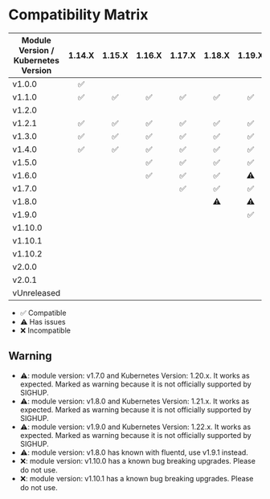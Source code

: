 # Compatibility Matrix

| Module Version / Kubernetes Version | 1.14.X             | 1.15.X             | 1.16.X             | 1.17.X             | 1.18.X             | 1.19.X             | 1.20.X             | 1.21.X             | 1.22.X             | 1.23.X             | 1.23.X             |
|-------------------------------------|:------------------:|:------------------:|:------------------:|:------------------:|:------------------:|:------------------:|:------------------:|:------------------:|:------------------:|--------------------|--------------------|
| v1.0.0                              | :white_check_mark: |                    |                    |                    |                    |                    |                    |                    |                    |                    |                    |
| v1.1.0                              | :white_check_mark: | :white_check_mark: | :white_check_mark: | :white_check_mark: | :white_check_mark: | :white_check_mark: |                    |                    |                    |                    |                    |
| v1.2.0                              |                    |                    |                    |                    |                    |                    |                    |                    |                    |                    |                    |
| v1.2.1                              | :white_check_mark: | :white_check_mark: | :white_check_mark: | :white_check_mark: | :white_check_mark: | :white_check_mark: |                    |                    |                    |                    |                    |
| v1.3.0                              | :white_check_mark: | :white_check_mark: | :white_check_mark: | :white_check_mark: | :white_check_mark: | :white_check_mark: |                    |                    |                    |                    |                    |
| v1.4.0                              | :white_check_mark: | :white_check_mark: | :white_check_mark: | :white_check_mark: | :white_check_mark: | :white_check_mark: |                    |                    |                    |                    |                    |
| v1.5.0                              |                    |                    | :white_check_mark: | :white_check_mark: | :white_check_mark: | :white_check_mark: |                    |                    |                    |                    |                    |
| v1.6.0                              |                    |                    | :white_check_mark: | :white_check_mark: | :white_check_mark: | :warning:          |                    |                    |                    |                    |                    |
| v1.7.0                              |                    |                    |                    | :white_check_mark: | :white_check_mark: | :white_check_mark: | :warning:          |                    |                    |                    |                    |
| v1.8.0                              |                    |                    |                    |                    | :warning:          | :warning:          | :warning:          | :warning:          |                    |                    |                    |
| v1.9.0                              |                    |                    |                    |                    |                    | :white_check_mark: | :white_check_mark: | :white_check_mark: | :warning:          |                    |                    |
| v1.10.0                             |                    |                    |                    |                    |                    |                    | :x:                | :x:                | :x:                | :x:                |                    |
| v1.10.1                             |                    |                    |                    |                    |                    |                    | :x:                | :x:                | :x:                | :x:                |                    |
| v1.10.2                             |                    |                    |                    |                    |                    |                    | :white_check_mark: | :white_check_mark: | :white_check_mark: | :warning:          |                    |
| v2.0.0                              |                    |                    |                    |                    |                    |                    | :warning:          | :warning:          | :warning:          | :warning:          |                    |
| v2.0.1                              |                    |                    |                    |                    |                    |                    | :white_check_mark: | :white_check_mark: | :white_check_mark: | :warning:          |                    |
| vUnreleased                         |                    |                    |                    |                    |                    |                    |                    | :white_check_mark: | :white_check_mark: | :white_check_mark: |                    |


- :white_check_mark: Compatible
- :warning: Has issues
- :x: Incompatible

## Warning

- ⚠️: module version: v1.7.0 and Kubernetes Version: 1.20.x. It works as expected. Marked as warning because it is not officially supported by SIGHUP.
- ⚠️: module version: v1.8.0 and Kubernetes Version: 1.21.x. It works as expected. Marked as warning because it is not officially supported by SIGHUP.
- ⚠️: module version: v1.9.0 and Kubernetes Version: 1.22.x. It works as expected. Marked as warning because it is not officially supported by SIGHUP.
- ⚠️: module version: v1.8.0 has known with fluentd, use v1.9.1 instead.
- :x:: module version: v1.10.0 has a known bug breaking upgrades. Please do not use.
- :x:: module version: v1.10.1 has a known bug breaking upgrades. Please do not use.